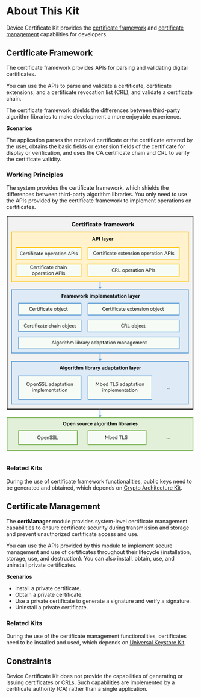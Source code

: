 # About This Kit

Device Certificate Kit provides the [certificate framework](#certificate-framework) and [certificate management](#certificate-management) capabilities for developers.

## Certificate Framework

The certificate framework provides APIs for parsing and validating digital certificates.

You can use the APIs to parse and validate a certificate, certificate extensions, and a certificate revocation list (CRL), and validate a certificate chain.

The certificate framework shields the differences between third-party algorithm libraries to make development a more enjoyable experience.

**Scenarios**

The application parses the received certificate or the certificate entered by the user, obtains the basic fields or extension fields of the certificate for display or verification, and uses the CA certificate chain and CRL to verify the certificate validity.

### Working Principles

The system provides the certificate framework, which shields the differences between third-party algorithm libraries. You only need to use the APIs provided by the certificate framework to implement operations on certificates.

![](figures/certificate_framework_architecture.png)

### Related Kits

During the use of certificate framework functionalities, public keys need to be generated and obtained, which depends on [Crypto Architecture Kit](../CryptoArchitectureKit/crypto-architecture-kit-intro.md).

## Certificate Management

The **certManager** module provides system-level certificate management capabilities to ensure certificate security during transmission and storage and prevent unauthorized certificate access and use.

You can use the APIs provided by this module to implement secure management and use of certificates throughout their lifecycle (installation, storage, use, and destruction). You can also install, obtain, use, and uninstall private certificates.

**Scenarios**

- Install a private certificate.
- Obtain a private certificate.
- Use a private certificate to generate a signature and verify a signature.
- Uninstall a private certificate.

### Related Kits

During the use of the certificate management functionalities, certificates need to be installed and used, which depends on [Universal Keystore Kit](../UniversalKeystoreKit/huks-overview.md).

## Constraints

Device Certificate Kit does not provide the capabilities of generating or issuing certificates or CRLs. Such capabilities are implemented by a certificate authority (CA) rather than a single application.
